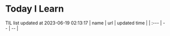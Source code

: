 # Today I Learn 
TIL list updated at 2023-06-19 02:13:17
| name | url | updated time |
| :--- | -- | -- |
